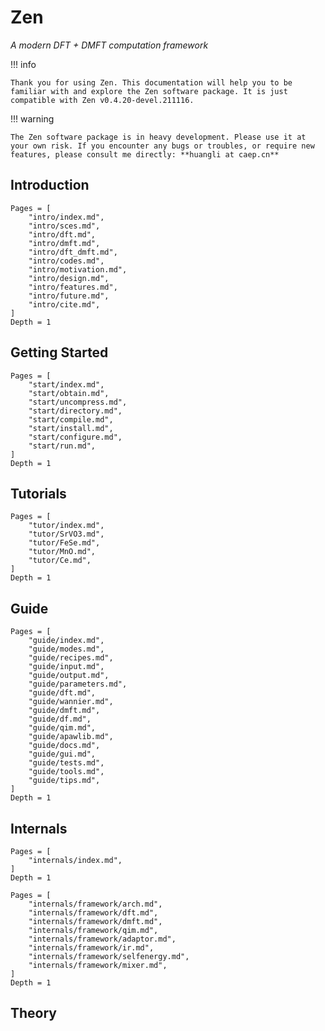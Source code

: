# Zen

*A modern DFT + DMFT computation framework*

!!! info

    Thank you for using Zen. This documentation will help you to be familiar with and explore the Zen software package. It is just compatible with Zen v0.4.20-devel.211116.

!!! warning

    The Zen software package is in heavy development. Please use it at your own risk. If you encounter any bugs or troubles, or require new features, please consult me directly: **huangli at caep.cn**

## Introduction

```@contents
Pages = [
    "intro/index.md",
    "intro/sces.md",
    "intro/dft.md",
    "intro/dmft.md",
    "intro/dft_dmft.md",
    "intro/codes.md",
    "intro/motivation.md",
    "intro/design.md",
    "intro/features.md",
    "intro/future.md",
    "intro/cite.md",
]
Depth = 1
```

## Getting Started

```@contents
Pages = [
    "start/index.md",
    "start/obtain.md",
    "start/uncompress.md",
    "start/directory.md",
    "start/compile.md",
    "start/install.md",
    "start/configure.md",
    "start/run.md",
]
Depth = 1
```

## Tutorials

```@contents
Pages = [
    "tutor/index.md",
    "tutor/SrVO3.md",
    "tutor/FeSe.md",
    "tutor/MnO.md",
    "tutor/Ce.md",
]
Depth = 1
```

## Guide

```@contents
Pages = [
    "guide/index.md",
    "guide/modes.md",
    "guide/recipes.md",
    "guide/input.md",
    "guide/output.md",
    "guide/parameters.md",
    "guide/dft.md",
    "guide/wannier.md",
    "guide/dmft.md",
    "guide/df.md",
    "guide/qim.md",
    "guide/apawlib.md",
    "guide/docs.md",
    "guide/gui.md",
    "guide/tests.md",
    "guide/tools.md",
    "guide/tips.md",
]
Depth = 1
```

## Internals

```@contents
Pages = [
    "internals/index.md",
]
Depth = 1
```

```@contents
Pages = [
    "internals/framework/arch.md",
    "internals/framework/dft.md",
    "internals/framework/dmft.md",
    "internals/framework/qim.md",
    "internals/framework/adaptor.md",
    "internals/framework/ir.md",
    "internals/framework/selfenergy.md",
    "internals/framework/mixer.md",
]
Depth = 1
```

## Theory
